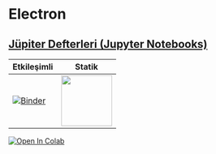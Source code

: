 # Electron


## [Jüpiter Defterleri (Jupyter Notebooks)](https://jupyter.org/)

| Etkileşimli  | Statik   |
|---|---|
| [![Binder](https://mybinder.org/badge_logo.svg)](https://mybinder.org/v2/gh/mkarakoc/Electron/master)  | [<img width=100 src='https://nbviewer.jupyter.org/static/img/nav_logo.svg'>](https://nbviewer.jupyter.org/github/mkarakoc/Electron/tree/master/codes/)  |

[![Open In Colab](https://colab.research.google.com/assets/colab-badge.svg)](https://colab.research.google.com/github/mkarakoc/Electron/tree/master/codes/)

